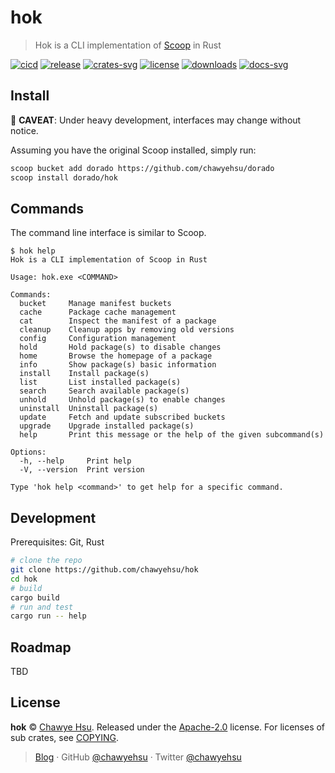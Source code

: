 # hok

> Hok is a CLI implementation of [Scoop](https://scoop.sh/) in Rust

[![cicd][cicd-badge]][cicd]
[![release][release-badge]][releases]
[![crates-svg]][crates-url]
[![license][license-badge]](LICENSE)
[![downloads][downloads-badge]][releases]
[![docs-svg]][docs-url]

## Install

🚧 **CAVEAT**: Under heavy development, interfaces may change without notice.

Assuming you have the original Scoop installed, simply run:

```sh
scoop bucket add dorado https://github.com/chawyehsu/dorado
scoop install dorado/hok
```

## Commands

The command line interface is similar to Scoop.

```
$ hok help
Hok is a CLI implementation of Scoop in Rust

Usage: hok.exe <COMMAND>

Commands:
  bucket     Manage manifest buckets
  cache      Package cache management
  cat        Inspect the manifest of a package
  cleanup    Cleanup apps by removing old versions
  config     Configuration management
  hold       Hold package(s) to disable changes
  home       Browse the homepage of a package
  info       Show package(s) basic information
  install    Install package(s)
  list       List installed package(s)
  search     Search available package(s)
  unhold     Unhold package(s) to enable changes
  uninstall  Uninstall package(s)
  update     Fetch and update subscribed buckets
  upgrade    Upgrade installed package(s)
  help       Print this message or the help of the given subcommand(s)

Options:
  -h, --help     Print help
  -V, --version  Print version

Type 'hok help <command>' to get help for a specific command.
```

## Development

Prerequisites: Git, Rust

```sh
# clone the repo
git clone https://github.com/chawyehsu/hok
cd hok
# build
cargo build
# run and test
cargo run -- help
```

## Roadmap

TBD

## License

**hok** © [Chawye Hsu](https://github.com/chawyehsu). Released under the [Apache-2.0](LICENSE) license.
For licenses of sub crates, see [COPYING](COPYING).

> [Blog](https://chawyehsu.com) · GitHub [@chawyehsu](https://github.com/chawyehsu) · Twitter [@chawyehsu](https://twitter.com/chawyehsu)

[cicd-badge]: https://github.com/chawyehsu/hok/workflows/CICD/badge.svg
[cicd]: https://github.com/chawyehsu/hok/actions/workflows/cicd.yml
[release-badge]: https://img.shields.io/github/v/release/chawyehsu/hok
[releases]: https://github.com/chawyehsu/hok/releases/latest
[crates-svg]: https://img.shields.io/crates/v/libscoop.svg
[crates-url]: https://crates.io/crates/libscoop
[license-badge]: https://img.shields.io/github/license/chawyehsu/hok
[downloads-badge]: https://img.shields.io/github/downloads/chawyehsu/hok/total
[docs-svg]: https://docs.rs/libscoop/badge.svg
[docs-url]: https://docs.rs/libscoop
